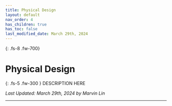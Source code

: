 ```yaml
---
title: Physical Design
layout: default
nav_order: 4
has_children: true
has_toc: false
last_modified_date: March 29th, 2024
---
```


{: .fs-8 .fw-700}
# Physical Design

{: .fs-5 .fw-300 }
DESCRIPTION HERE

*Last Updated: March 29th, 2024 by Marvin Lin*

---